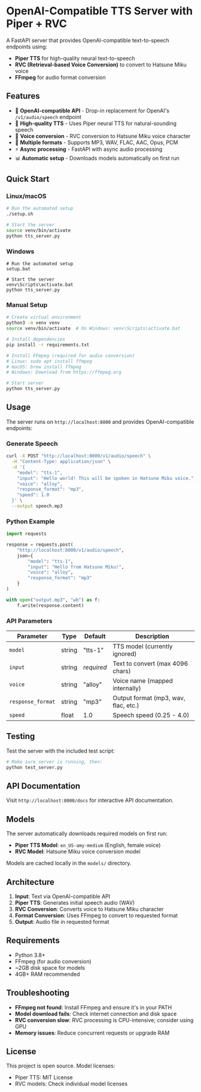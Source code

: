 # OpenAI-Compatible TTS Server with Piper + RVC

A FastAPI server that provides OpenAI-compatible text-to-speech endpoints using:
- **Piper TTS** for high-quality neural text-to-speech
- **RVC (Retrieval-based Voice Conversion)** to convert to Hatsune Miku voice
- **FFmpeg** for audio format conversion

## Features

- 🎯 **OpenAI-compatible API** - Drop-in replacement for OpenAI's `/v1/audio/speech` endpoint
- 🎤 **High-quality TTS** - Uses Piper neural TTS for natural-sounding speech
- 🎵 **Voice conversion** - RVC conversion to Hatsune Miku voice character
- 🔄 **Multiple formats** - Supports MP3, WAV, FLAC, AAC, Opus, PCM
- ⚡ **Async processing** - FastAPI with async audio processing
- 📊 **Automatic setup** - Downloads models automatically on first run

## Quick Start

### Linux/macOS
```bash
# Run the automated setup
./setup.sh

# Start the server
source venv/bin/activate
python tts_server.py
```

### Windows
```batch
# Run the automated setup
setup.bat

# Start the server
venv\Scripts\activate.bat
python tts_server.py
```

### Manual Setup
```bash
# Create virtual environment
python3 -m venv venv
source venv/bin/activate  # On Windows: venv\Scripts\activate.bat

# Install dependencies
pip install -r requirements.txt

# Install FFmpeg (required for audio conversion)
# Linux: sudo apt install ffmpeg
# macOS: brew install ffmpeg  
# Windows: Download from https://ffmpeg.org

# Start server
python tts_server.py
```

## Usage

The server runs on `http://localhost:8000` and provides OpenAI-compatible endpoints:

### Generate Speech
```bash
curl -X POST "http://localhost:8000/v1/audio/speech" \
  -H "Content-Type: application/json" \
  -d '{
    "model": "tts-1",
    "input": "Hello world! This will be spoken in Hatsune Miku voice.",
    "voice": "alloy",
    "response_format": "mp3",
    "speed": 1.0
  }' \
  --output speech.mp3
```

### Python Example
```python
import requests

response = requests.post(
    "http://localhost:8000/v1/audio/speech",
    json={
        "model": "tts-1",
        "input": "Hello from Hatsune Miku!",
        "voice": "alloy",
        "response_format": "mp3"
    }
)

with open("output.mp3", "wb") as f:
    f.write(response.content)
```

### API Parameters

| Parameter | Type | Default | Description |
|-----------|------|---------|-------------|
| `model` | string | "tts-1" | TTS model (currently ignored) |
| `input` | string | *required* | Text to convert (max 4096 chars) |
| `voice` | string | "alloy" | Voice name (mapped internally) |
| `response_format` | string | "mp3" | Output format (mp3, wav, flac, etc.) |
| `speed` | float | 1.0 | Speech speed (0.25 - 4.0) |

## Testing

Test the server with the included test script:

```bash
# Make sure server is running, then:
python test_server.py
```

## API Documentation

Visit `http://localhost:8000/docs` for interactive API documentation.

## Models

The server automatically downloads required models on first run:

- **Piper TTS Model**: `en_US-amy-medium` (English, female voice)
- **RVC Model**: Hatsune Miku voice conversion model

Models are cached locally in the `models/` directory.

## Architecture

1. **Input**: Text via OpenAI-compatible API
2. **Piper TTS**: Generates initial speech audio (WAV)
3. **RVC Conversion**: Converts voice to Hatsune Miku character
4. **Format Conversion**: Uses FFmpeg to convert to requested format
5. **Output**: Audio file in requested format

## Requirements

- Python 3.8+
- FFmpeg (for audio conversion)
- ~2GB disk space for models
- 4GB+ RAM recommended

## Troubleshooting

- **FFmpeg not found**: Install FFmpeg and ensure it's in your PATH
- **Model download fails**: Check internet connection and disk space
- **RVC conversion slow**: RVC processing is CPU-intensive; consider using GPU
- **Memory issues**: Reduce concurrent requests or upgrade RAM

## License

This project is open source. Model licenses:
- Piper TTS: MIT License
- RVC models: Check individual model licenses
